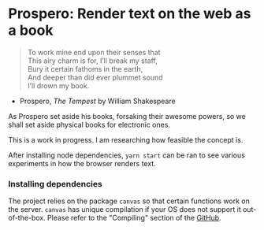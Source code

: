 # Prospero: Render text on the web as a book

> To work mine end upon their senses that<br/>
> This airy charm is for, I’ll break my staff,<br/>
> Bury it certain fathoms in the earth,<br/>
> And deeper than did ever plummet sound<br/>
> I’ll drown my book.<br/>

- Prospero, _The Tempest_ by William Shakespeare

As Prospero set aside his books, forsaking their awesome powers, so we shall set aside physical books for electronic ones.

This is a work in progress. I am researching how feasible the concept is.

After installing node dependencies, `yarn start` can be ran to see various experiments in how the browser renders text.

### Installing dependencies

The project relies on the package `canvas` so that certain functions work on the server. `canvas` has unique compilation if your OS does not support it out-of-the-box. Please refer to the "Compiling" section of the [GitHub](https://github.com/Automattic/node-canvas).
